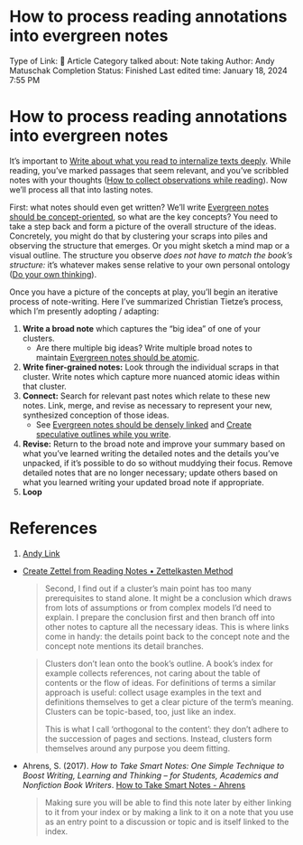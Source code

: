# How to process reading annotations into evergreen notes

Type of Link: 📝 Article
Category talked about: Note taking
Author: Andy Matuschak
Completion Status: Finished
Last edited time: January 18, 2024 7:55 PM

# **How to process reading annotations into evergreen notes**

It’s important to [Write about what you read to internalize texts deeply](Write%20about%20what%20you%20read%20to%20internalize%20texts%20deeply.md). While reading, you’ve marked passages that seem relevant, and you’ve scribbled notes with your thoughts ([How to collect observations while reading](How%20to%20collect%20observations%20while%20reading.md)). Now we’ll process all that into lasting notes.

First: what notes should even get written? We’ll write [Evergreen notes should be concept-oriented](Evergreen%20notes%20should%20be%20concept-oriented.md), so what are the key concepts? You need to take a step back and form a picture of the overall structure of the ideas. Concretely, you might do that by clustering your scraps into piles and observing the structure that emerges. Or you might sketch a mind map or a visual outline. The structure you observe *does not have to match the book’s structure:* it’s whatever makes sense relative to your own personal ontology ([Do your own thinking](Do%20your%20own%20thinking.md)).

Once you have a picture of the concepts at play, you’ll begin an iterative process of note-writing. Here I’ve summarized Christian Tietze’s process, which I’m presently adopting / adapting:

1. **Write a broad note** which captures the “big idea” of one of your clusters.
    - Are there multiple big ideas? Write multiple broad notes to maintain [Evergreen notes should be atomic](Evergreen%20notes%20should%20be%20atomic.md).
2. **Write finer-grained notes:** Look through the individual scraps in that cluster. Write notes which capture more nuanced atomic ideas within that cluster.
3. **Connect:** Search for relevant past notes which relate to these new notes. Link, merge, and revise as necessary to represent your new, synthesized conception of those ideas.
    - See [Evergreen notes should be densely linked](Evergreen%20notes%20should%20be%20densely%20linked.md) and [Create speculative outlines while you write](Create%20speculative%20outlines%20while%20you%20write.md).
4. **Revise:** Return to the broad note and improve your summary based on what you’ve learned writing the detailed notes and the details you’ve unpacked, if it’s possible to do so without muddying their focus. Remove detailed notes that are no longer necessary; update others based on what you learned writing your updated broad note if appropriate.
5. **Loop**

# References

1. [Andy Link](https://notes.andymatuschak.org/About_these_notes?stackedNotes=z5E5QawiXCMbtNtupvxeoEX&stackedNotes=zKGjQtsTKgscAoq271ZzKqw&stackedNotes=zNQV445UEcyLXVsRVgoVSfv&stackedNotes=zFuk9QqspNYHAgvzZc33ZGH&stackedNotes=zDXBGEWk7msyonQ2Ngnrf8h&stackedNotes=zB74H9CuWrosEuqve7jZyCo&stackedNotes=zRbqwbnhmVdfLtKxMCibMoX&stackedNotes=zH7AVUkqYYK7xmoAn8PTpAV&stackedNotes=z2qjVZKqSqrqkhFhvUpPDtd&stackedNotes=zQvbnYfHdG1gARTbtC4pje6&stackedNotes=zKBhqUkoRWoNV72aG21GYst&stackedNotes=zKzUzQENhyEDnuwPUhh2EQM&stackedNotes=zEr7kCcH6zUUroDJBwDj2n5)
- [Create Zettel from Reading Notes • Zettelkasten Method](https://zettelkasten.de/posts/create-zettel-from-reading-notes/)
    
    > Second, I find out if a cluster’s main point has too many prerequisites to stand alone. It might be a conclusion which draws from lots of assumptions or from complex models I’d need to explain. I prepare the conclusion first and then branch off into other notes to capture all the necessary ideas. This is where links come in handy: the details point back to the concept note and the concept note mentions its detail branches.
    > 
    
    > Clusters don’t lean onto the book’s outline. A book’s index for example collects references, not caring about the table of contents or the flow of ideas. For definitions of terms a similar approach is useful: collect usage examples in the text and definitions themselves to get a clear picture of the term’s meaning. Clusters can be topic-based, too, just like an index.
    > 
    > 
    > This is what I call ‘orthogonal to the content’: they don’t adhere to the succession of pages and sections. Instead, clusters form themselves around any purpose you deem fitting.
    > 
- Ahrens, S. (2017). *How to Take Smart Notes: One Simple Technique to Boost Writing, Learning and Thinking – for Students, Academics and Nonfiction Book Writers*. [How to Take Smart Notes - Ahrens](How%20to%20Take%20Smart%20Notes%20-%20Ahrens.md)
    
    > Making sure you will be able to find this note later by either linking to it from your index or by making a link to it on a note that you use as an entry point to a discussion or topic and is itself linked to the index.
    >